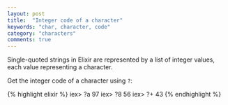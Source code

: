 ```yaml
---
layout: post
title:  "Integer code of a character"
keywords: "char, character, code"
category: "characters"
comments: true
---
```


Single-quoted strings in Elixir are represented by a list of integer values, each value representing a character.

Get the integer code of a character using `?`:

{% highlight elixir %}
iex> ?a
97
iex> ?8
56
iex> ?+
43
{% endhighlight %}
